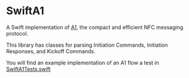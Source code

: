 # SwiftA1

A Swift implementation of [A1](https://github.com/overlay-payments/A1), the compact and efficient NFC messaging protocol.

This library has classes for parsing Initiation Commands, Initiation Responses, and Kickoff Commands.

You will find an example implementation of an A1 flow a test in [SwiftA1Tests.swift](SwiftA1Tests/SwiftA1Tests.swift)
